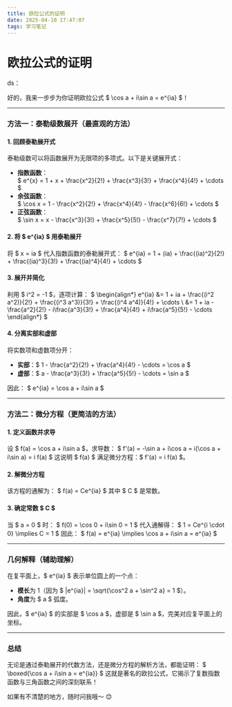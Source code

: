 ```yaml
---
title: 欧拉公式的证明
date: 2025-04-10 17:47:07
tags: 学习笔记
---
```

# 欧拉公式的证明

ds：

好的，我来一步步为你证明欧拉公式 $ \cos a + i\sin a = e^{ia} $！

---

### **方法一：泰勒级数展开（最直观的方法）**

#### **1. 回顾泰勒展开式**
泰勒级数可以将函数展开为无限项的多项式。以下是关键展开式：
- **指数函数**：  
  $
  e^{x} = 1 + x + \frac{x^2}{2!} + \frac{x^3}{3!} + \frac{x^4}{4!} + \cdots
  $
- **余弦函数**：  
  $
  \cos x = 1 - \frac{x^2}{2!} + \frac{x^4}{4!} - \frac{x^6}{6!} + \cdots
  $
- **正弦函数**：  
  $
  \sin x = x - \frac{x^3}{3!} + \frac{x^5}{5!} - \frac{x^7}{7!} + \cdots
  $

#### **2. 将 $ e^{ia} $ 用泰勒展开**
将 $ x = ia $ 代入指数函数的泰勒展开式：
$
e^{ia} = 1 + (ia) + \frac{(ia)^2}{2!} + \frac{(ia)^3}{3!} + \frac{(ia)^4}{4!} + \cdots
$

#### **3. 展开并简化**
利用 $ i^2 = -1 $，逐项计算：
$
\begin{align*}
e^{ia} &= 1 + ia + \frac{(i^2 a^2)}{2!} + \frac{(i^3 a^3)}{3!} + \frac{(i^4 a^4)}{4!} + \cdots \\
&= 1 + ia - \frac{a^2}{2!} - i\frac{a^3}{3!} + \frac{a^4}{4!} + i\frac{a^5}{5!} - \cdots
\end{align*}
$

#### **4. 分离实部和虚部**
将实数项和虚数项分开：
- **实部**：$ 1 - \frac{a^2}{2!} + \frac{a^4}{4!} - \cdots = \cos a $
- **虚部**：$ a - \frac{a^3}{3!} + \frac{a^5}{5!} - \cdots = \sin a $

因此：
$
e^{ia} = \cos a + i\sin a
$

---

### **方法二：微分方程（更简洁的方法）**

#### **1. 定义函数并求导**
设 $ f(a) = \cos a + i\sin a $，求导数：
$
f'(a) = -\sin a + i\cos a = i(\cos a + i\sin a) = i f(a)
$
这说明 $ f(a) $ 满足微分方程：$ f'(a) = i f(a) $。

#### **2. 解微分方程**
该方程的通解为：
$
f(a) = Ce^{ia}
$
其中 $ C $ 是常数。

#### **3. 确定常数 $ C $**
当 $ a = 0 $ 时：
$
f(0) = \cos 0 + i\sin 0 = 1
$
代入通解得：
$
1 = Ce^{i \cdot 0} \implies C = 1
$
因此：
$
f(a) = e^{ia} \implies \cos a + i\sin a = e^{ia}
$

---

### **几何解释（辅助理解）**
在复平面上，$ e^{ia} $ 表示单位圆上的一个点：
- **模长**为 1（因为 $ |e^{ia}| = \sqrt{\cos^2 a + \sin^2 a} = 1 $）。
- **角度**为 $ a $ 弧度。

因此，$ e^{ia} $ 的实部是 $ \cos a $，虚部是 $ \sin a $，完美对应复平面上的坐标。

---

### **总结**
无论是通过泰勒展开的代数方法，还是微分方程的解析方法，都能证明：
$
\boxed{\cos a + i\sin a = e^{ia}}
$
这就是著名的欧拉公式，它揭示了复数指数函数与三角函数之间的深刻联系！

如果有不清楚的地方，随时问我哦～ 😊